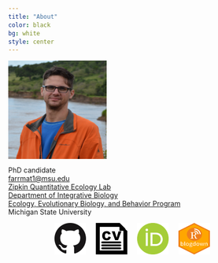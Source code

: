 ```yaml
---
title: "About"
color: black
bg: white
style: center
---
```

<img align="center" width="200" height="200" src="/img/Biopic.jpg" class="picture">

PhD candidate<br>
farrmat1@msu.edu<br>
[Zipkin Quantitative Ecology Lab](https://msu.edu/user/ezipkin/)<br>
[Department of Integrative Biology](https://integrativebiology.natsci.msu.edu/)<br>
[Ecology, Evolutionary Biology, and Behavior Program](https://eebb.natsci.msu.edu/)<br>
Michigan State University<br>

<center><a href="https://github.com/farrmt" class="buttonimg"><img src="img/GitHub.png" style="margin-right:10px; margin-left:10px;"></a><a href="/CV.pdf" class="buttonimg"><img src="img/CV.png" style="margin-right:10px; margin-left:10px;"></a><a href="https://orcid.org/0000-0003-1011-6851" class="buttonimg"><img src="img/orcid.png" height="64" width="64" style="margin-right:10px; margin-left:10px;"></a><a href="https://farrmt.github.io/Projects/" class="buttonimg"><img src="img/Blogdown.png" height="64" width="64" style="margin-right:10px; margin-left:10px;"></a></center>





<span class="fa-stack" style="font-size:250px"></span>
